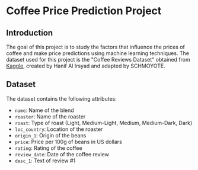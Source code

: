 # Coffee Price Prediction Project

## Introduction

The goal of this project is to study the factors that influence the prices of coffee and make price predictions using machine learning techniques. The dataset used for this project is the "Coffee Reviews Dataset" obtained from [Kaggle](https://www.kaggle.com/datasets/schmoyote/coffee-reviews-dataset), created by Hanif Al Irsyad and adapted by SCHMOYOTE.

## Dataset

The dataset contains the following attributes:

- `name`: Name of the blend
- `roaster`: Name of the roaster
- `roast`: Type of roast (Light, Medium-Light, Medium, Medium-Dark, Dark)
- `loc_country`: Location of the roaster
- `origin_1`: Origin of the beans
- `price`: Price per 100g of beans in US dollars
- `rating`: Rating of the coffee
- `review_date`: Date of the coffee review
- `desc_1`: Text of review #1
